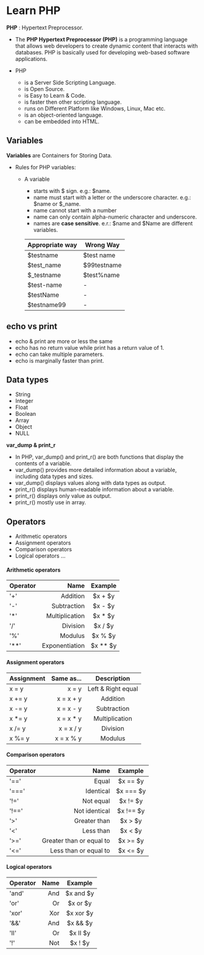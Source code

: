# Learn PHP #

**PHP** : Hypertext Preprocessor.

- The **PHP Hypertext Preprocessor (PHP)** is a programming language that allows web developers to create dynamic content that interacts with databases. PHP is basically used for developing web-based software applications. 

- PHP
    - is a Server Side Scripting Language.
    - is Open Source.
    - is Easy to Learn & Code.
    - is faster then other scripting language.
    - runs on Different Platform like Windows, Linux, Mac etc.
    - is an object-oriented language.
    - can be embedded into HTML.


## Variables ##

**Variables** are Containers for Storing Data.

- Rules for PHP variables:
    - A variable
        - starts with $ sign. e.g.: $name.
        - name must start with a letter or the underscore character. e.g.: $name or $_name.
        - name cannot start with a number
        - name can only contain alpha-numeric character and underscore.
        - names are **case sensitive**. e.r.: $name and $Name are different variables.
    
        Appropriate way  | Wrong Way
        ------------- | -------------
        $testname  | $test name
        $test_name  | $99testname
        $_testname  | $test%name
        $test-name  | -
        $testName  | -
        $testname99  | -


## echo vs print ##   
- echo & print are more or less the same
- echo has no return value while print has a return value of 1.
- echo can take multiple parameters.
- echo is marginally faster than print.

## Data types ##
- String
- Integer
- Float
- Boolean
- Array
- Object
- NULL

**var_dump & print_r**
- In PHP, var_dump() and print_r() are both functions that display the contents of a variable.
- var_dump() provides more detailed information about a variable, including data types and sizes.
- var_dump() displays values along with data types as output. 
- print_r() displays human-readable information about a variable.
- print_r() displays only value as output.
- print_r() mostly use in array.

## Operators ##
- Arithmetic operators
- Assignment operators
- Comparison operators
- Logical operators ...


#### Arithmetic operators ####
Operator | Name | Example
| :--- | ---: | :---:
 '+' | Addition | $x + $y
 '-' | Subtraction | $x - $y
 '*' | Multiplication | $x * $y
 '/' | Division | $x / $y
 '%' | Modulus | $x % $y
 '**' | Exponentiation | $x ** $y


#### Assignment operators #### 
Assignment | Same as... | Description
| :--- | ---: | :---:
 x = y | x = y | Left & Right equal
 x += y | x = x + y | Addition
 x -= y | x = x - y | Subtraction
 x *= y | x = x * y | Multiplication
 x /= y | x = x / y | Division
 x %= y | x = x % y | Modulus


#### Comparison operators #### 
Operator | Name | Example
| :--- | ---: | :---:
 '==' | Equal | $x == $y
 '===' | Identical | $x === $y
 '!=' | Not equal | $x != $y
 '!==' | Not identical | $x !== $y
 '>' | Greater than | $x > $y
 '<' | Less than | $x < $y
 '>=' | Greater than or equal to | $x >= $y
 '<=' | Less than or equal to | $x <= $y


#### Logical operators #### 
Operator | Name | Example
| :--- | ---: | :---:
 'and' | And | $x and $y
 'or' | Or | $x or $y
 'xor' | Xor | $x xor $y
 '&&' | And | $x && $y
 'II' | Or | $x II $y
 '!' | Not | $x ! $y


